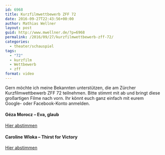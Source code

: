 ```yaml
---
id: 6968
title: Kurzfilmwettbewerb ZFF 72
date: 2016-09-27T22:43:56+00:00
author: Mathias Wellner
layout: post
guid: http://www.mwellner.de/?p=6968
permalink: /2016/09/27/kurzfilmwettbewerb-zff-72/
categories:
  - theater/schauspiel
tags:
  - "72"
  - kurzfilm
  - Wettbewerb
  - zff
format: video
---
```

Gern möchte ich meine Bekannten unterstützen, die am Zürcher Kurzfilmwettbewerb ZFF 72 teilnehmen. Bitte stimmt mit ab und bringt diese großartigen Filme nach vorn. Ihr könnt euch ganz einfach mit eurem Google- oder Facebook-Konto anmelden. 

#### G&eacute;za Morocz &ndash; Eva, glaub


  
<a href="http://72.zff.com/de/2016/1583/" title="Eva, glaub" target="_blank">Hier abstimmen</a>

#### Caroline Wloka &ndash; Thirst for Victory


  
<a href="http://72.zff.com/de/2016/1372/" title="Thirst for Victory" target="_blank">Hier abstimmen</a>